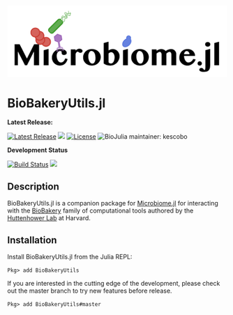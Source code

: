 ![Microbiome.jl logo](https://github.com/BioJulia/Microbiome.jl/blob/master/logo.png)

# BioBakeryUtils.jl

**Latest Release:**

[![Latest Release](https://img.shields.io/github/release/BioJulia/BioBakeryUtils.jl.svg)](https://github.com/BioJulia/BioBakeryUtils.jl/releases/latest)
[![](https://img.shields.io/badge/docs-stable-blue.svg)](http://biojulia.net/BiobakeryUtils.jl/stable/)
[![License](https://img.shields.io/badge/license-MIT-green.svg)](https://github.com/BioJulia/BioBakeryUtils.jl/blob/master/LICENSE)
![BioJulia maintainer: kescobo](https://img.shields.io/badge/BioJulia%20Maintainer-kescobo-blue.svg)

**Development Status**

[![Build Status](https://travis-ci.org/BioJulia/BioBakeryUtils.jl.svg?branch=master)](https://travis-ci.org/BioJulia/BioBakeryUtils.jl)
[![](https://img.shields.io/badge/docs-latest-blue.svg)](http://biojulia.net/BiobakeryUtils.jl/dev/)

## Description

BioBakeryUtils.jl is a companion package for [Microbiome.jl](https://github.com/BioJulia/Microbiome.jl)
for interacting with the [BioBakery](https://bitbucket.org/biobakery/biobakery/wiki/Home)
family of computational tools
authored by the [Huttenhower Lab](http://huttenhower.sph.harvard.edu/) at Harvard.

## Installation

Install BioBakeryUtils.jl from the Julia REPL:

```
Pkg> add BioBakeryUtils
```

If you are interested in the cutting edge of the development, please check out
the master branch to try new features before release.

```
Pkg> add BioBakeryUtils#master
```
